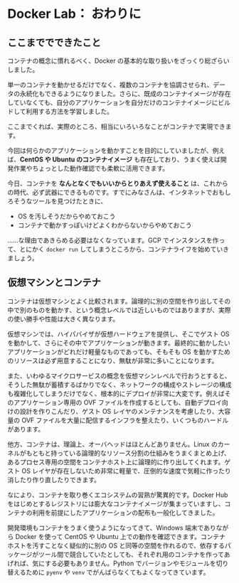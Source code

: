 # Docker Lab： おわりに


## ここまででできたこと

コンテナの概念に慣れるべく、Docker の基本的な取り扱いをざっくり総ざらいしました。

単一のコンテナを動かせるだけでなく、複数のコンテナを協調させられ、データの永続化もできるようになりました。さらに、既成のコンテナイメージが存在していなくても、自分のアプリケーションを自分だけのコンテナイメージにビルドして利用する方法を学習しました。

ここまでくれば、実際のところ、相当にいろいろなことがコンテナで実現できます。

今回は何らかのアプリケーションを動かすことを目的にしていましたが、例えば、**CentOS や Ubuntu のコンテナイメージ** も存在しており、うまく使えば開発作業やちょっとした動作確認でも柔軟に活用できます。

今日、コンテナを **なんとなくでもいいからとりあえず使えること** は、これからの時代、必ず武器にできるものです。すでにみなさんは、インタネットでおもしろそうなツールを見つけたときに、

* OS を汚しそうだからやめておこう
* コンテナで動かすっぽいけどよくわからないからやめておこう

……な理由であきらめる必要はなくなっています。GCP でインスタンスを作って、とにかく `docker run` してしまうところから、コンテナライフを始めていきましょう。


## 仮想マシンとコンテナ

コンテナは仮想マシンとよく比較されます。論理的に別の空間を作り出してその中で別のものを動かす、という概念レベルでは近しいものではありますが、実際の使い勝手や性能は大きく異なります。

仮想マシンでは、ハイパバイザが仮想ハードウェアを提供し、そこでゲスト OS を動かして、さらにその中でアプリケーションが動きます。最終的に動かしたいアプリケーションがどれだけ軽量なものであっても、そもそも OS を動かすためのリソースは必ず用意することになり、無駄が非常に多いことになります。

また、いわゆるマイクロサービスの概念を仮想マシンレベルで行おうとすると、そうした無駄が蓄積するばかりでなく、ネットワークの構成やストレージの構成も複雑化してしまうだけでなく、根本的にデプロイが非常に大変です。例えばそのアプリケーション専用の OVF ファイルを作成するとしても、自動デプロイ向けの設計を作りこんだり、ゲスト OS レイヤのメンテナンスを考慮したり、大容量の OVF ファイルを大量に配信するインフラを整えたり、いくつものハードルがあります。

他方、コンテナは、理論上、オーバヘッドはほとんどありません。Linux のカーネルがもともと持っている論理的なリソース分割の仕組みをうまくまとめ上げ、あるプロセス専用の空間をコンテナホスト上に論理的に作り出してくれます。ゲスト OS レイヤが存在しないため非常に軽量で、圧倒的な速度で気軽に作ったり消したり作り直したりできます。

なにより、コンテナを取り巻くエコシステムの習熟が驚異的です。Docker Hub をはじめとするレジストリには膨大なコンテナイメージが集まっていますし、コンテナの利用を前提にしたアプリケーションの配布も一般化してきました。

開発環境もコンテナをうまく使うようになってきて、Windows 端末でありながら Docker を使って CentOS や Ubuntu 上での動作を確認できます。コンテナホストを汚すことなく疑似的に別の OS と同等の空間を作れるので、依存するパッケージがツール間で競合していたとしても、それぞれ用のコンテナを作ってあげれば、気にする必要もありません。Python でバージョンやモジュールを切り替えるために `pyenv` や `venv` でがんばらなくてもよくなってきています。
